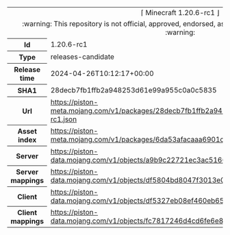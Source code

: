 <html><table>
<tr><td colspan="2" align="center"><img width="0" height="0"><br/>⌈ Minecraft 1.20.6-rc1 ⌋<br/><img width="0" height="0"></td></tr>
<tr><td colspan="2" align="center"><img width="0" height="0"><br/>
:warning: This repository is not official, approved, endorsed, associated or connected with Mojang :warning:
<br/><img width="0" height="0"></td></tr>
<tr><th>Id</th><td>1.20.6-rc1</td></tr>
<tr><th>Type</th><td>releases-candidate</td></tr>
<tr><th>Release time</th><td>2024-04-26T10:12:17+00:00</td></tr>
<tr><th>SHA1</th><td>28decb7fb1ffb2a948253d61e99a955c0a0c5835</td></tr>
<tr><th>Url</th><td><a href="https://piston-meta.mojang.com/v1/packages/28decb7fb1ffb2a948253d61e99a955c0a0c5835/1.20.6-rc1.json">https://piston-meta.mojang.com/v1/packages/28decb7fb1ffb2a948253d61e99a955c0a0c5835/1.20.6-rc1.json</a></td></tr>
<tr><th>Asset index</th><td><a href="https://piston-meta.mojang.com/v1/packages/6da53afacaaa6901c231366c02ed4820846a0f9c/16.json">https://piston-meta.mojang.com/v1/packages/6da53afacaaa6901c231366c02ed4820846a0f9c/16.json</a></td></tr>
<tr><th>Server</th><td><a href="https://piston-data.mojang.com/v1/objects/a9b9c22721ec3ac516627f30554f21ed7c23efe5/server.jar">https://piston-data.mojang.com/v1/objects/a9b9c22721ec3ac516627f30554f21ed7c23efe5/server.jar</a></td></tr>
<tr><th>Server mappings</th><td><a href="https://piston-data.mojang.com/v1/objects/df5804bd8047f3013e056e139f75e261c35d3cad/server.txt">https://piston-data.mojang.com/v1/objects/df5804bd8047f3013e056e139f75e261c35d3cad/server.txt</a></td></tr>
<tr><th>Client</th><td><a href="https://piston-data.mojang.com/v1/objects/df5327eb08ef460eb65477c00c0ef118cfa296bc/client.jar">https://piston-data.mojang.com/v1/objects/df5327eb08ef460eb65477c00c0ef118cfa296bc/client.jar</a></td></tr>
<tr><th>Client mappings</th><td><a href="https://piston-data.mojang.com/v1/objects/fc7817246d4cd6fe6e879cdd5012d9295948ed24/client.txt">https://piston-data.mojang.com/v1/objects/fc7817246d4cd6fe6e879cdd5012d9295948ed24/client.txt</a></td></tr>
</table></html>